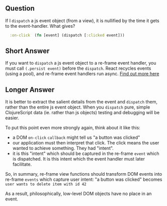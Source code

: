 
<!-- leave this H1 here. It stops mkdocs putting in a Title at the top.
     It needs to be at the top of the file otherwise it breaks the 
     table of contents on the right hand side. -->
#

## Question

If I `dispatch` a js event object (from a view), it is nullified 
by the time it gets to the event-handler. What gives? 

```cljs
  :on-click  (fn [event] (dispatch [:clicked event]))
```

## Short Answer

If you want to `dispatch` a js event object to a re-frame 
event handler, you must call `(.persist event)` before the `dispatch`. 
React recycles events (using a pool), and re-frame event handlers 
run async.  [Find out more here](https://facebook.github.io/react/docs/events.html)
  
  
## Longer Answer

It is better to extract the salient details from the event 
and `dispatch` them, rather than the entire js event object. When you 
`dispatch` pure, simple ClojureScript data (ie. rather than js objects) testing 
and debugging will be easier. 

To put this point even more strongly again, think about it like this:
 - a DOM `on-click` `callback` might tell us "a button was clicked"
 - our application must then interpret that click. The click means 
   the user wanted to achieve something. They had "intent".
 - it is this "intent" which should be captured in the re-frame `event` 
   which is dispatched.  It is this intent which the event handler must 
   later facilitate.
   

So, in summary, re-frame view functions should transform DOM events 
into re-frame `events` which capture user intent: "a button was clicked"
becomes `user wants to delete item with id 42`

As a result, philosophically, low-level DOM objects have no place in an event.
